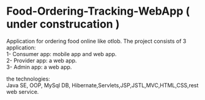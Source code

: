 # Food-Ordering-Tracking-WebApp ( under construcation )
Application for ordering food online like otlob.
The project consists of 3 application:<br /> 
1- Consumer app: mobile app and web app.<br /> 
2- Provider app: a web app.<br /> 
3- Admin app: a web app.<br /> 

the  technologies:<br /> 
Java SE, OOP, MySql DB, Hibernate,Servlets,JSP,JSTL,MVC,HTML,CSS,rest web service.
